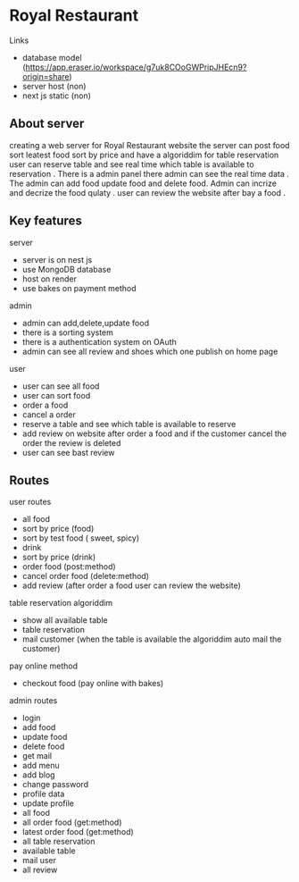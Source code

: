 # Royal Restaurant

Links
- database model (https://app.eraser.io/workspace/g7uk8COoGWPripJHEcn9?origin=share)
- server host (non)
- next js static (non)

## About server
creating a web server for Royal Restaurant website the server can post food sort leatest food sort by price and have a algoriddim for table reservation 
user can reserve table and see real time which table is available to reservation . There is a admin panel there admin can see the real time data .
The admin can add food update food and delete food. Admin can incrize and decrize the food qulaty . user can review the website after bay a food .

## Key features

server
- server is on nest js
- use MongoDB database
- host on render
- use bakes on payment method

admin 
- admin can add,delete,update food
- there is a sorting system
- there is a authentication system on OAuth
- admin can see all review and shoes which one publish on home page


user
- user can see all food 
- user can sort food
- order a food
- cancel a order
- reserve a table and see which table is available to reserve
- add review on website after order a food and if the customer cancel the order the review is deleted
- user can see bast review 


## Routes

user routes
- all food
- sort by price (food)
- sort by test food ( sweet, spicy) 
- drink
- sort by price (drink)
- order food (post:method)
- cancel order food (delete:method)
- add review (after order a food user can review the website)

table reservation algoriddim
- show all available table
- table reservation
- mail customer (when the table is available the algoriddim auto mail the customer)

pay online method
- checkout food (pay online with bakes)


admin routes
- login
- add food
- update food
- delete food
- get mail
- add menu
- add blog
- change password
- profile data
- update profile
- all food
- all order food (get:method)
- latest order food (get:method)
- all table reservation
- available table
- mail user
- all review

